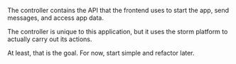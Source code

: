 The controller contains the API that the frontend uses to start the app, send messages, and access app data.

The controller is unique to this application, but it uses the storm platform to actually carry out its actions.

At least, that is the goal. For now, start simple and refactor later.
